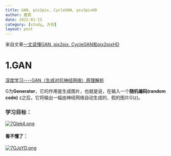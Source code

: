 ```yaml
---
title: GAN, pix2pix, CycleGAN, pix2pixHD
author: 鹿其
date: 2022-01-15
category: [study, 大创]
layout: post
---
```

来自文章[一文读懂GAN, pix2pix, CycleGAN和pix2pixHD](https://blog.csdn.net/gdymind/article/details/82696481)  
# 1.GAN
[深度学习----GAN（生成对抗神经网络）原理解析](https://blog.csdn.net/Sakura55/article/details/81512600)  

G为**Generator**，它的作用是生成图片，也就是说，在输入一个**随机编码(random code)** z之后，它将输出一幅由神经网络自动生成的、假的图片G(z)。

### 学习目标：
[![7Glek4.png](https://s4.ax1x.com/2022/01/15/7Glek4.png)](https://imgtu.com/i/7Glek4)
#### 看不懂了：
[![7GJsYD.png](https://s4.ax1x.com/2022/01/15/7GJsYD.png)](https://imgtu.com/i/7GJsYD)
